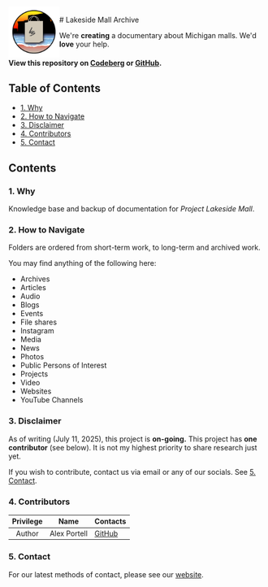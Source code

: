 <img align="left" width="100" height="100" src="./images/logo_transparent.png"/>
<br>
# Lakeside Mall Archive

We're **creating** a documentary about Michigan malls. We'd **love** your help.
#### View this repository on [Codeberg][01] or [GitHub][02].
[01]: https://codeberg.org/portellam/lakeside-mall-archive
[02]: https://github.com/portellam/lakeside-mall-archive
##

## Table of Contents
- [1. Why](#1-why)
- [2. How to Navigate](#2-how-to-navigate)
- [3. Disclaimer](#3-disclaimer)
- [4. Contributors](#4-contributors)
- [5. Contact](#5-contact)

## Contents

### 1. Why
Knowledge base and backup of documentation for *Project Lakeside Mall*.

### 2. How to Navigate
Folders are ordered from short-term work, to long-term and archived work.

You may find anything of the following here:
- Archives
- Articles
- Audio
- Blogs
- Events
- File shares
- Instagram
- Media
- News
- Photos
- Public Persons of Interest
- Projects
- Video
- Websites
- YouTube Channels

### 3. Disclaimer
As of writing (July 11, 2025), this project is **on-going.** This project has **one** **contributor** (see below). It is not my highest priority to share research just yet.
 
If you wish to contribute, contact us via email or any of our socials. See [5. Contact](#5-contact).
### 4. Contributors
| Privilege | Name         | Contacts                               |
| :-------: | ------------ | -------------------------------------- |
|  Author   | Alex Portell | [GitHub](https://github.com/portellam) |
### 5. Contact
For our latest methods of contact, please see our [website](http://www.projectlakesidemall.com).
